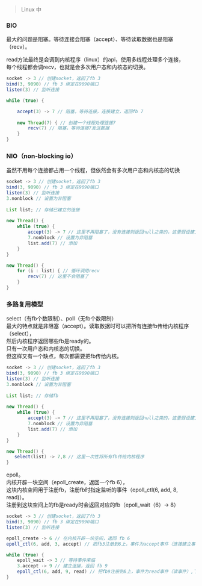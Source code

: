 > Linux 中

### BIO
最大的问题是阻塞。等待连接会阻塞（accept）、等待读取数据也是阻塞（recv）。<br />

read方法最终是会调到内核程序（linux）的api，使用多线程处理多个连接，<br />
每个线程都会调recv，也就是会多次用户态和内核态的切换。<br />

```java
socket -> 3 // 创建socket，返回了fb 3
bind(3, 9090) // fb 3 绑定在9090端口
listen(3) // 监听连接

while (true) {

	accept(3) -> 7 // 阻塞，等待连接，连接建立，返回fb 7
	
	new Thread(7) { // 创建一个线程处理连接7
		recv(7) // 阻塞，等待连接7发送数据
	}
}
```

### NIO（non-blocking io） 

虽然不用每个连接都占用一个线程，但依然会有多次用户态和内核态的切换

````java
socket -> 3 // 创建socket，返回了fb 3
bind(3, 9090) // fb 3 绑定在9090端口
listen(3) // 监听连接
3.nonblock // 设置为非阻塞
    
List list; // 存储已建立的连接
    
new Thread() {
    while (true) {
    	accept(3) -> 7 // 这里不再阻塞了，没有连接则返回null之类的，这里假设建立了连接，返回fb 7
	    7.nonblock // 设置为非阻塞
	    list.add(7) // 添加
	}
}

new Thread() {
    for (i : list) { // 循环调用recv
        recv(7) // 这里不会阻塞了
    }
}
````

### 多路复用模型

select（有fb个数限制）、poll（无fb个数限制）<br />
最大的特点就是非阻塞（accept）。读取数据时可以把所有连接fb传给内核程序（select），<br />
然后内核程序返回哪些fb是ready的。<br />
只有一次用户态和内核态的切换。<br />
但这样又有一个缺点，每次都需要把fb传给内核。

```java
socket -> 3 // 创建socket，返回了fb 3
bind(3, 9090) // fb 3 绑定在9090端口
listen(3) // 监听连接
3.nonblock // 设置为非阻塞
    
List list; // 存储fb
    
new Thread() {
    while (true) {
    	accept(3) -> 7 // 这里不再阻塞了，没有连接则返回null之类的，这里假设建立了连接，返回fb 7
	    7.nonblock // 设置为非阻塞
	    list.add(7) // 添加
	}
}

new Thread() {
   select(list) -> 7,8 // 这里一次性将所有fb传给内核程序
}
```

epoll。<br />
内核开辟一块空间（epoll_create，返回一个fb 6），<br />
这块内核空间用于注册fb，注册fb时指定监听的事件（epoll_ctl(6, add, 8, read)）。<br />
注册到这块空间上的fb是ready时会返回对应的fb（epoll_wait（6）-> 8）<br />

```java
socket -> 3 // 创建socket，返回了fb 3
bind(3, 9090) // fb 3 绑定在9090端口
listen(3) // 监听连接

epoll_create -> 6 // 在内核开辟一块空间，返回 fb 6    
epoll_ctl(6, add, 3, accept) // 把fb3注册到6上，事件为accept事件（连接建立事件） 

while (true) {
    epoll_wait -> 3 // 等待事件来临
    3.accept -> 9 // 建立连接，返回 fb 9    
    epoll_ctl(6, add, 9, read) // 把fb9注册到6上，事件为read事件（读事件）,下次epoll_wait可能就会返回fb 9了
}
```

